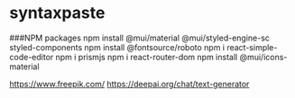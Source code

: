 # syntaxpaste

###NPM packages
npm install @mui/material @mui/styled-engine-sc styled-components
npm install @fontsource/roboto
npm i react-simple-code-editor
npm i prismjs
npm i react-router-dom
npm install @mui/icons-material



https://www.freepik.com/
https://deepai.org/chat/text-generator
